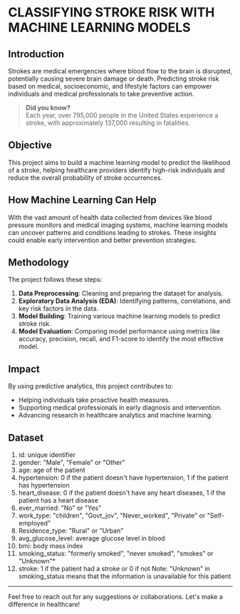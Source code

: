 # CLASSIFYING STROKE RISK WITH MACHINE LEARNING MODELS

## Introduction
Strokes are medical emergencies where blood flow to the brain is disrupted, potentially causing severe brain damage or death. Predicting stroke risk based on medical, socioeconomic, and lifestyle factors can empower individuals and medical professionals to take preventive action. 

> **Did you know?**  
> Each year, over 795,000 people in the United States experience a stroke, with approximately 137,000 resulting in fatalities.

## Objective
This project aims to build a machine learning model to predict the likelihood of a stroke, helping healthcare providers identify high-risk individuals and reduce the overall probability of stroke occurrences.

## How Machine Learning Can Help
With the vast amount of health data collected from devices like blood pressure monitors and medical imaging systems, machine learning models can uncover patterns and conditions leading to strokes. These insights could enable early intervention and better prevention strategies.

## Methodology
The project follows these steps:
1. **Data Preprocessing**: Cleaning and preparing the dataset for analysis.
2. **Exploratory Data Analysis (EDA)**: Identifying patterns, correlations, and key risk factors in the data.
3. **Model Building**: Training various machine learning models to predict stroke risk.
4. **Model Evaluation**: Comparing model performance using metrics like accuracy, precision, recall, and F1-score to identify the most effective model.

## Impact
By using predictive analytics, this project contributes to:
- Helping individuals take proactive health measures.
- Supporting medical professionals in early diagnosis and intervention.
- Advancing research in healthcare analytics and machine learning.

## Dataset
1) id: unique identifier
2) gender: "Male", "Female" or "Other"
3) age: age of the patient
4) hypertension: 0 if the patient doesn't have hypertension, 1 if the patient has hypertension
5) heart_disease: 0 if the patient doesn't have any heart diseases, 1 if the patient has a heart disease
6) ever_married: "No" or "Yes"
7) work_type: "children", "Govt_jov", "Never_worked", "Private" or "Self-employed"
8) Residence_type: "Rural" or "Urban"
9) avg_glucose_level: average glucose level in blood
10) bmi: body mass index
11) smoking_status: "formerly smoked", "never smoked", "smokes" or "Unknown"*
12) stroke: 1 if the patient had a stroke or 0 if not
Note: "Unknown" in smoking_status means that the information is unavailable for this patient
---

Feel free to reach out for any suggestions or collaborations. Let's make a difference in healthcare!
